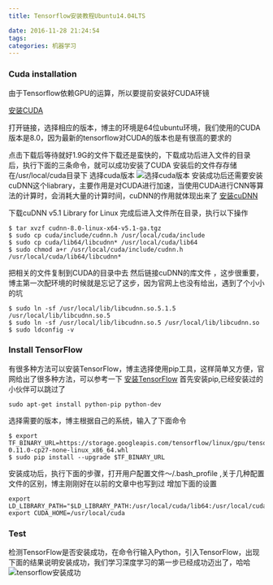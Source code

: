 ```yaml
---
title: Tensorflow安装教程Ubuntu14.04LTS

date: 2016-11-28 21:24:54
tags:
categories: 机器学习
---
```

### Cuda installation

由于Tensorflow依赖GPU的运算，所以要提前安装好CUDA环镜

[安装CUDA](https://developer.nvidia.com/cuda-downloads)

打开链接，选择相应的版本，博主的环境是64位ubuntu环境，我们使用的CUDA版本是8.0，因为最新的tensorflow对CUDA的版本也是有很高的要求的

点击下载后等待就好1.9G的文件下载还是蛮快的，下载成功后进入文件的目录后，执行下面的三条命令，就可以成功安装了CUDA
安装后的文件存存储在/usr/local/cuda目录下
选择cuda版本
![选择cuda版本](http://oelvsay9f.bkt.clouddn.com/installcuda.png)
安装成功后还需要安装cuDNN这个liabrary，主要作用是对CUDA进行加速，当使用CUDA进行CNN等算法的计算时，会消耗大量的计算时间，cuDNN的作用就体现出来了
[安装cuDNN](https://developer.nvidia.com/cudnn)

下载cuDNN v5.1 Library for Linux
完成后进入文件所在目录，执行以下操作
```
$ tar xvzf cudnn-8.0-linux-x64-v5.1-ga.tgz
$ sudo cp cuda/include/cudnn.h /usr/local/cuda/include
$ sudo cp cuda/lib64/libcudnn* /usr/local/cuda/lib64
$ sudo chmod a+r /usr/local/cuda/include/cudnn.h /usr/local/cuda/lib64/libcudnn*
```

把相关的文件复制到CUDA的目录中去
然后链接cuDNN的库文件 ，这步很重要，博主第一次配环境的时候就是忘记了这步，因为官网上也没有给出，遇到了个小小的坑
```
$ sudo ln -sf /usr/local/lib/libcudnn.so.5.1.5 /usr/local/lib/libcudnn.so.5
$ sudo ln -sf /usr/local/lib/libcudnn.so.5 /usr/local/lib/libcudnn.so
$ sudo ldconfig -v
```

### Install TensorFlow

有很多种方法可以安装TensorFlow，博主选择使用pip工具，这样简单又方便，官网给出了很多种方法，可以参考一下
[安装TensorFlow](https://www.tensorflow.org/versions/r0.11/get_started/os_setup#download-and-setup)
首先安装pip,已经安装过的小伙伴可以跳过了
```
sudo apt-get install python-pip python-dev
```

选择需要的版本，博主根据自己的系统，输入了下面命令
```
$ export TF_BINARY_URL=https://storage.googleapis.com/tensorflow/linux/gpu/tensorflow-0.11.0-cp27-none-linux_x86_64.whl
$ sudo pip install --upgrade $TF_BINARY_URL
```

安装成功后，执行下面的步骤，打开用户配置文件～/.bash_profile ,关于几种配置文件的区别，博主刚刚好在以前的文章中也写到过
增加下面的设置
```
export LD_LIBRARY_PATH="$LD_LIBRARY_PATH:/usr/local/cuda/lib64:/usr/local/cuda/extras/CUPTI/lib64"
export CUDA_HOME=/usr/local/cuda
```
### Test

检测TensorFlow是否安装成功，在命令行输入Python，引入TensorFlow，出现下面的结果说明安装成功，我们学习深度学习的第一步已经成功迈出了，哈哈
![tensorflow安装成功](http://oelvsay9f.bkt.clouddn.com/successten.png)
